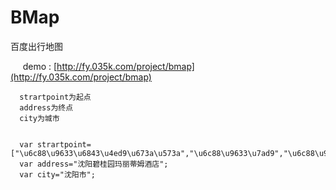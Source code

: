 # BMap
百度出行地图

      demo : [http://fy.035k.com/project/bmap](http://fy.035k.com/project/bmap)

      strartpoint为起点
      address为终点
      city为城市


      var strartpoint=["\u6c88\u9633\u6843\u4ed9\u673a\u573a","\u6c88\u9633\u7ad9","\u6c88\u9633\u5317\u7ad9","\u6c88\u9633\u5357\u7ad9"];;
      var address="沈阳碧桂园玛丽蒂姆酒店";
      var city="沈阳市";
